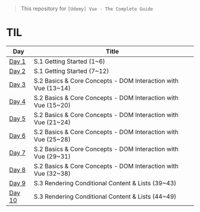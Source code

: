 > This repository for `[Udemy] Vue - The Complete Guide`

# TIL

| Day                            | Title                                                         |
| ------------------------------ | ------------------------------------------------------------- |
| [Day 1](./markdown/230512.md)  | S.1 Getting Started (1~6)                                     |
| [Day 2](./markdown/230513.md)  | S.1 Getting Started (7~12)                                    |
| [Day 3](./markdown/230514.md)  | S.2 Basics & Core Concepts - DOM Interaction with Vue (13~14) |
| [Day 4](./markdown/230515.md)  | S.2 Basics & Core Concepts - DOM Interaction with Vue (15~20) |
| [Day 5](./markdown/230516.md)  | S.2 Basics & Core Concepts - DOM Interaction with Vue (21~24) |
| [Day 6](./markdown/230517.md)  | S.2 Basics & Core Concepts - DOM Interaction with Vue (25~28) |
| [Day 7](./markdown/230518.md)  | S.2 Basics & Core Concepts - DOM Interaction with Vue (29~31) |
| [Day 8](./markdown/230519.md)  | S.2 Basics & Core Concepts - DOM Interaction with Vue (32~38) |
| [Day 9](./markdown/230520.md)  | S.3 Rendering Conditional Content & Lists (39~43)             |
| [Day 10](./markdown/230521.md) | S.3 Rendering Conditional Content & Lists (44~49)             |
